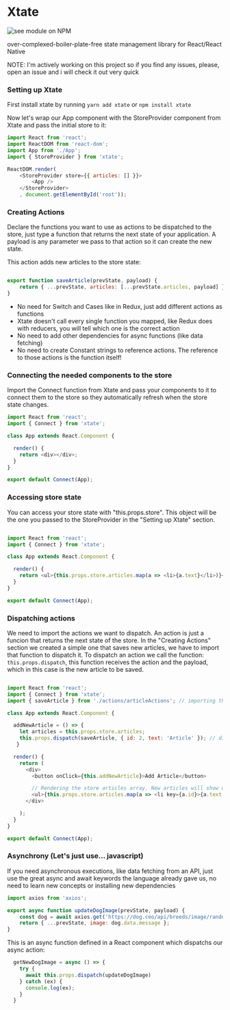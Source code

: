 # Xtate

![see module on NPM](https://nodei.co/npm/xtate.png?downloads=true&downloadRank=true&stars=true)

over-complexed-boiler-plate-free state management library for React/React Native

NOTE: I'm actively working on this project so if you find any issues, please, open an issue and i will check it out very quick

### Setting up Xtate

First install xtate by running ```yarn add xtate``` or ```npm install xtate```

Now let's wrap our App component with the StoreProvider component from Xtate and pass the initial store to it:

```javascript
import React from 'react';
import ReactDOM from 'react-dom';
import App from './App';
import { StoreProvider } from 'xtate';

ReactDOM.render(
    <StoreProvider store={{ articles: [] }}>
        <App />
    </StoreProvider>
    , document.getElementById('root'));
```

### Creating Actions

Declare the functions you want to use as actions to be dispatched to the store, just type a function that returns the next state of your application. A payload is any parameter we pass to that action so it can create the new state. 

This action adds new articles to the store state:

```javascript

export function saveArticle(prevState, payload) {
    return { ...prevState, articles: [...prevState.articles, payload] }; // Don't mutate the store state. Return a new one
}
```

* No need for Switch and Cases like in Redux, just add different actions as functions
* Xtate doesn't call every single function you mapped, like Redux does with reducers, you will tell which one is the correct action
* No need to add other dependencies for async functions (like data fetching)
* No need to create Constant strings to reference actions. The reference to those actions is the function itself!

### Connecting the needed components to the store

Import the Connect function from Xtate and pass your components to it to connect them to the store so they automatically refresh when the store state changes.

```javascript
import React from 'react';
import { Connect } from 'xtate';

class App extends React.Component {

  render() {
    return <div></div>;
  }
}

export default Connect(App);
```

### Accessing store state

You can access your store state with "this.props.store". This object will be the one you passed to the StoreProvider in the "Setting up Xtate" section. 

```javascript

import React from 'react';
import { Connect } from 'xtate';

class App extends React.Component {

  render() {
    return <ul>{this.props.store.articles.map(a => <li>{a.text}</li>)}</ul>;
  }
}

export default Connect(App);
```

### Dispatching actions

We need to import the actions we want to dispatch. An action is just a funcion that returns the next state of the store. In the "Creating Actions" section we created a simple one that saves new articles, we have to import that function to dispatch it. To dispatch an action we call the function: ```this.props.dispatch```, this function receives the action and the payload, which in this case is the new article to be saved.

```javascript

import React from 'react';
import { Connect } from 'xtate';
import { saveArticle } from './actions/articleActions'; // importing the action we created

class App extends React.Component {

  addNewArticle = () => {
    let articles = this.props.store.articles;
    this.props.dispatch(saveArticle, { id: 2, text: 'Article' }); // dispatching the action, a new article will be saved in the store
   }

  render() {
    return (
      <div>
        <button onClick={this.addNewArticle}>Add Article</button>

        // Rendering the store articles array. New articles will show up when the "addNewArticle" function is called.
        <ul>{this.props.store.articles.map(a => <li key={a.id}>{a.text + ' ' + a.id}</li>)}</ul>
      </div>

    );
  }
}

export default Connect(App);
```

### Asynchrony (Let's just use... javascript)

If you need asynchronous executions, like data fetching from an API, just use the great async and await keywords the language already gave us, no need to learn new concepts or installing new dependencies

```javascript
import axios from 'axios';

export async function updateDogImage(prevState, payload) {
    const dog = await axios.get('https://dog.ceo/api/breeds/image/random');
    return { ...prevState, image: dog.data.message };
}
```

This is an async function defined in a React component which dispatchs our async action:

```javascript
  getNewDogImage = async () => {
    try {
      await this.props.dispatch(updateDogImage)
    } catch (ex) {
      console.log(ex);
    }
  }
```
